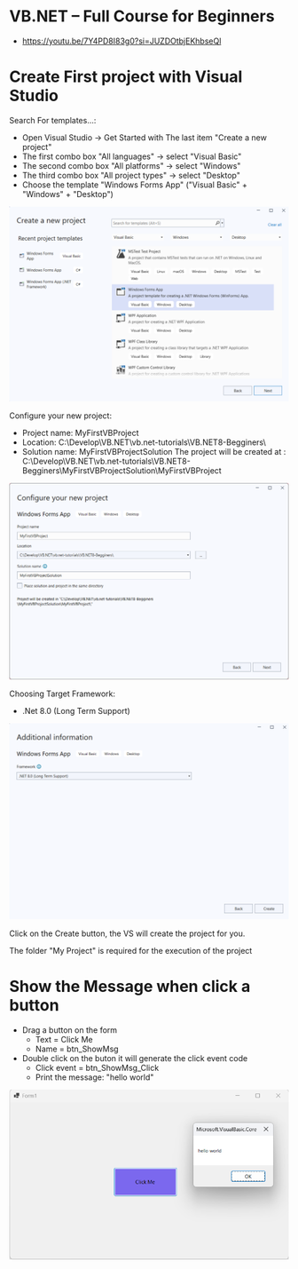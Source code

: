 # VB.NET – Full Course for Beginners
* https://youtu.be/7Y4PD8I83g0?si=JUZDOtbjEKhbseQl

# Create First project with Visual Studio

Search For templates...:
* Open Visual Studio -> Get Started with The last item "Create a new project"
* The first combo box "All languages" -> select "Visual Basic"
* The second combo box "All platforms" -> select "Windows"
* The third combo box "All project types" -> select "Desktop"
* Choose the template "Windows Forms App" ("Visual Basic" + "Windows" + "Desktop")

![VBNET8-Find-Template](./images/VB.NET8-01-select-visual-basic-windows-desktop-template.png)

Configure your new project:
* Project name: MyFirstVBProject
* Location: C:\Develop\VB.NET\vb.net-tutorials\VB.NET8-Begginers\
* Solution name: MyFirstVBProjectSolution
    The project will be created at : C:\Develop\VB.NET\vb.net-tutorials\VB.NET8-Begginers\\MyFirstVBProjectSolution\MyFirstVBProject

![Configure-New-Project](./images/VB.NET8-02-configure-new-myfirstproject.png)


Choosing Target Framework: 
* .Net 8.0 (Long Term Support)

![Choosing-NET8-LTS](./images/VB.NET8-03-choosing-target-framework-NET8-LTS.png)

Click on the Create button, the VS will create the project for you.

The folder "My Project" is required for the execution of the project


# Show the Message when click a button
* Drag a button on the form
    * Text = Click Me
    * Name = btn_ShowMsg
* Double click on the buton it will generate the click event code
    * Click event = btn_ShowMsg_Click
    * Print the message: "hello world"

![Demo-MsgBox-Helloworld](./images/VB.NET8-04-demo-msgbox-helloworld.png)


